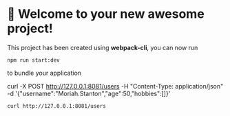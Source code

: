 # 🚀 Welcome to your new awesome project!

This project has been created using **webpack-cli**, you can now run

```
npm run start:dev
```

to bundle your application


curl -X POST http://127.0.0.1:8081/users
   -H "Content-Type: application/json"
   -d '{"username":"Moriah.Stanton","age":50,"hobbies":[]}'


    curl http://127.0.0.1:8081/users
